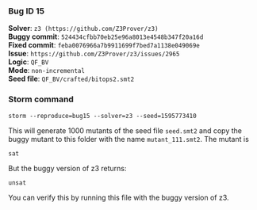 ### Bug ID 15

**Solver**: `z3 (https://github.com/Z3Prover/z3)`
<br>
**Buggy commit**: `524434cfbb70eb25e96a8013e4548b347f20a16d`
<br>
**Fixed commit**: `feba0076966a7b9911699f7bed7a1138e049069e`
<br>
**Issue**: `https://github.com/Z3Prover/z3/issues/2965`
<br>
**Logic**: `QF_BV`
<br>
**Mode**: `non-incremental`
<br>
**Seed file**: `QF_BV/crafted/bitops2.smt2`

### Storm command

```
storm --reproduce=bug15 --solver=z3 --seed=1595773410
```

This will generate 1000 mutants of the seed file `seed.smt2` and copy the buggy mutant to this folder with the
name `mutant_111.smt2`.
The mutant is

```
sat
``` 

But the buggy version of z3 returns:

```
unsat
``` 

You can verify this by running this file with the buggy version of z3. 


